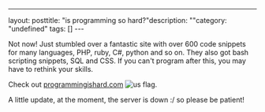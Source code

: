 --- 
layout: posttitle: "is programming so hard?"description: ""category: "undefined" tags: [] --- <p>Not now! Just stumbled over a fantastic site with over 600 code snippets for many languages, PHP, ruby, C#, python and so on. They also got bash scripting snippets, SQL and CSS. If you can't program after this, you may have to rethink your skills.</p> <p>Check out <a href="http://programmingishard.com/">programmingishard.com</a> <img src="http://cdn.umedia.no/img/flag/us.png" alt="us flag"/>.</p> <p>A little update, at the moment, the server is down :/ so please be patient! </p>